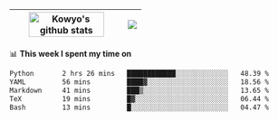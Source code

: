 | <a href="https://github.com/anuraghazra/github-readme-stats"><img width="85%" src="https://github-readme-stats.vercel.app/api?username=kowyo&show_icons=true&hide_border=true&theme=transparent" alt="Kowyo's github stats" /></a> | <a href="https://github.com/anuraghazra/github-readme-stats"><img align="center" src="https://github-readme-stats.vercel.app/api/top-langs/?username=kowyo&exclude_repo=Engineering-Competition-Robot,mobile-robot&hide=c,assembly,shaderlab,hlsl,mathematica,cmake&layout=compact&hide_border=true&theme=transparent" /></a> |
| ------------- | ------------- |

📊 **This week I spent my time on**
<!--START_SECTION:waka-->

```txt
Python       2 hrs 26 mins   ████████████░░░░░░░░░░░░░   48.39 %
YAML         56 mins         ████▓░░░░░░░░░░░░░░░░░░░░   18.56 %
Markdown     41 mins         ███▒░░░░░░░░░░░░░░░░░░░░░   13.65 %
TeX          19 mins         █▓░░░░░░░░░░░░░░░░░░░░░░░   06.44 %
Bash         13 mins         █░░░░░░░░░░░░░░░░░░░░░░░░   04.47 %
```

<!--END_SECTION:waka-->
